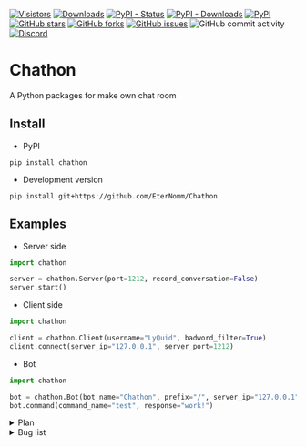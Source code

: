 [![Visistors](https://visitor-badge.glitch.me/badge?page_id=EterNomm.Chathon)](https://github.com/EterNomm/Chathon)
[![Downloads](https://static.pepy.tech/personalized-badge/chathon?period=total&units=international_system&left_color=grey&right_color=brightgreen&left_text=Total%20Downloads)](https://pepy.tech/project/chathon)
[![PyPI - Status](https://img.shields.io/pypi/status/chathon?label=Status&logo=python&logoColor=blue)](https://pypi.org/project/chathon)
[![PyPI - Downloads](https://img.shields.io/pypi/dm/Chathon?label=PyPI%20Downloads&logo=pypi)](https://pypi.org/project/chathon)
[![PyPI](https://img.shields.io/pypi/v/chathon?label=PyPI%20Version&logo=pypi)](https://pypi.org/project/chathon)
[![GitHub stars](https://img.shields.io/github/stars/EterNomm/Chathon?label=Stars&logo=github)](https://github.com/EterNomm/Chathon/stargazers)
[![GitHub forks](https://img.shields.io/github/forks/EterNomm/Chathon?label=Forks&logo=github)](https://github.com/EterNomm/Chathon/network)
[![GitHub issues](https://img.shields.io/github/issues/EterNomm/Chathon?label=Issues&logo=github)](https://github.com/EterNomm/Chathon/issues)
![GitHub commit activity](https://img.shields.io/github/commit-activity/y/EterNomm/Chathon?label=Commit%20Activity&logo=github)
[![Discord](https://img.shields.io/discord/887650006977347594?color=blue&label=EterNomm&logo=discord&logoColor=blue)](https://discord.com/invite/qpT2AeYZRN)

# Chathon
A Python packages for make own chat room

## Install
- PyPI
```
pip install chathon
```
- Development version
```
pip install git+https://github.com/EterNomm/Chathon
```

## Examples

- Server side
```py
import chathon

server = chathon.Server(port=1212, record_conversation=False)
server.start()
```
- Client side
```py
import chathon

client = chathon.Client(username="LyQuid", badword_filter=True)
client.connect(server_ip="127.0.0.1", server_port=1212)
```
- Bot
```py
import chathon

bot = chathon.Bot(bot_name="Chathon", prefix="/", server_ip="127.0.0.1", server_port=1212)
bot.command(command_name="test", response="work!")
```

<details>
    <summary>Plan</summary>
    <br>
    <ul>
        <li>Adding Colors</li>
        <li>Using Decorator</li>
        <p>We will try to create a decorator for the bot command, for example: @bot.command()</p>
    </ul>
</details>

<details>
    <summary>Bug list</summary>
    <br>
    <ul>
        <li>Spam (Small chances)</li>
        <p>Sometimes bots will spam when responding to users</p>
    </ul>
</details>
